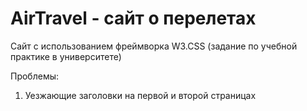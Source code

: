 # AirTravel - сайт о перелетах
Сайт с использованием фреймворка W3.CSS
(задание по учебной практике в университете)<br>

Проблемы:<br>
1. Уезжающие заголовки на первой и второй страницах


